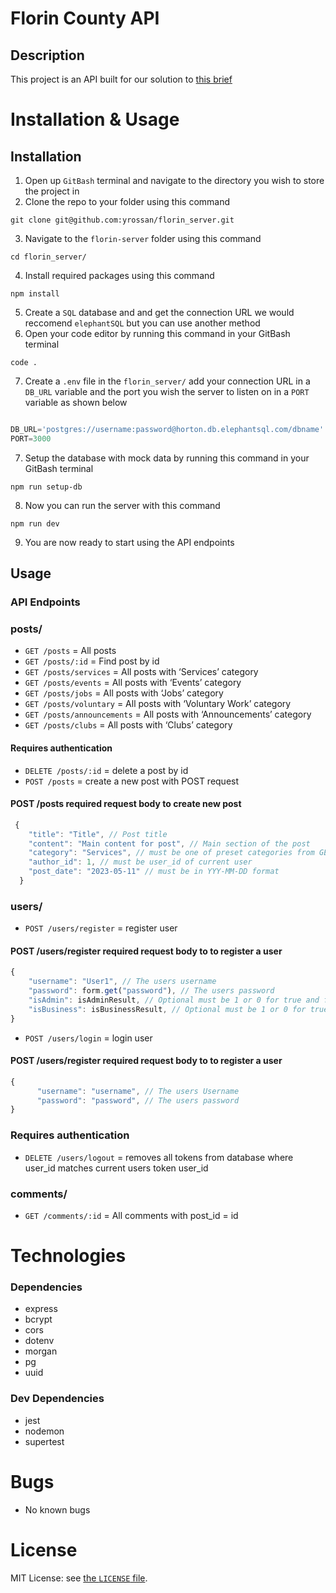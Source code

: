 # Florin County API

## Description
This project is an API built for our solution to [this brief](https://gist.github.com/rom-30/81fb9447b48abf3b6d72aff121014296) 

# Installation & Usage
## Installation
1. Open up ```GitBash``` terminal and navigate to the directory you wish to store the project in
2. Clone the repo to your folder using this command
```
git clone git@github.com:yrossan/florin_server.git
```
3. Navigate to the ```florin-server``` folder using this command
```
cd florin_server/
```
4. Install required packages using this command
```
npm install
```
5. Create a ```SQL``` database and and get the connection URL we would reccomend ```elephantSQL``` but you can use another method
6. Open your code editor by running this command in your GitBash terminal
```
code .
```
7. Create a ```.env``` file in the ```florin_server/``` add your connection URL in a ```DB_URL``` variable and the port you wish the server to listen on in a ```PORT``` variable as shown below
```js

DB_URL='postgres://username:password@horton.db.elephantsql.com/dbname'
PORT=3000

```
7. Setup the database with mock data by running this command in your GitBash terminal
```
npm run setup-db
```
8. Now you can run the server with this command
```
npm run dev
```
9. You are now ready to start using the API endpoints


## Usage
### API Endpoints
### posts/
- ```GET /posts``` = All posts
- ```GET /posts/:id``` = Find post by id
- ```GET /posts/services``` = All posts with ‘Services’ category
- ```GET /posts/events``` = All posts with ‘Events’ category
- ```GET /posts/jobs``` = All posts with ‘Jobs’ category
- ```GET /posts/voluntary``` = All posts with ‘Voluntary Work’ category
- ```GET /posts/announcements``` = All posts with ‘Announcements’ category
- ```GET /posts/clubs``` = All posts with ‘Clubs’ category
#### Requires authentication
- ```DELETE /posts/:id``` = delete a post by id 
- ```POST /posts``` = create a new post with POST request

#### POST /posts required request body to create new post
```js 
 {
    "title": "Title", // Post title
    "content": "Main content for post", // Main section of the post
    "category": "Services", // must be one of preset categories from GET/posts/... routes
    "author_id": 1, // must be user_id of current user
    "post_date": "2023-05-11" // must be in YYY-MM-DD format
  }

```
### users/
- ```POST /users/register``` = register user
#### POST /users/register required request body to to register a user
```js
{
    "username": "User1", // The users username
    "password": form.get("password"), // The users password
    "isAdmin": isAdminResult, // Optional must be 1 or 0 for true and false respectively
    "isBusiness": isBusinessResult, // Optional must be 1 or 0 for true and false respectively
}
```
- ```POST /users/login``` = login user
#### POST /users/register required request body to to register a user
```js
{
      "username": "username", // The users Username
      "password": "password", // The users password
}
```
### Requires authentication
- ```DELETE /users/logout``` = removes all tokens from database where user_id matches current users token user_id
### comments/
- ```GET /comments/:id``` = All comments with post_id = id

# Technologies
### Dependencies
- express
- bcrypt
- cors
- dotenv
- morgan
- pg
- uuid
### Dev Dependencies
- jest
- nodemon
- supertest

# Bugs
- No known bugs



# License

MIT License:  see [the `LICENSE` file](https://github.com/PiroAvni/Lab1_GeoStory_Server/blob/main/LICENSE).